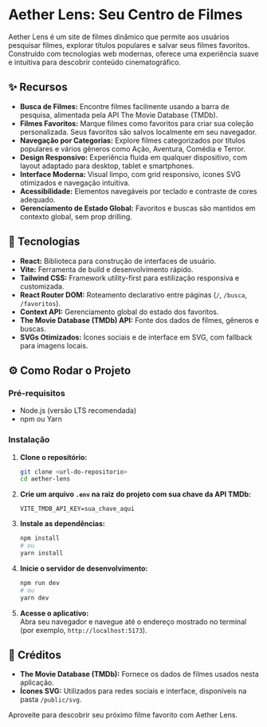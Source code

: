 # Aether Lens: Seu Centro de Filmes

Aether Lens é um site de filmes dinâmico que permite aos usuários pesquisar filmes, explorar títulos populares e salvar seus filmes favoritos. Construído com tecnologias web modernas, oferece uma experiência suave e intuitiva para descobrir conteúdo cinematográfico.

## ✨ Recursos

  * **Busca de Filmes:** Encontre filmes facilmente usando a barra de pesquisa, alimentada pela API The Movie Database (TMDb).
  * **Filmes Favoritos:** Marque filmes como favoritos para criar sua coleção personalizada. Seus favoritos são salvos localmente em seu navegador.
  * **Navegação por Categorias:** Explore filmes categorizados por títulos populares e vários gêneros como Ação, Aventura, Comédia e Terror.
  * **Design Responsivo:** Experiência fluida em qualquer dispositivo, com layout adaptado para desktop, tablet e smartphones.
  * **Interface Moderna:** Visual limpo, com grid responsivo, ícones SVG otimizados e navegação intuitiva.
  * **Acessibilidade:** Elementos navegáveis por teclado e contraste de cores adequado.
  * **Gerenciamento de Estado Global:** Favoritos e buscas são mantidos em contexto global, sem prop drilling.

## 🚀 Tecnologias

  * **React:** Biblioteca para construção de interfaces de usuário.
  * **Vite:** Ferramenta de build e desenvolvimento rápido.
  * **Tailwind CSS:** Framework utility-first para estilização responsiva e customizada.
  * **React Router DOM:** Roteamento declarativo entre páginas (`/`, `/busca`, `/favoritos`).
  * **Context API:** Gerenciamento global do estado dos favoritos.
  * **The Movie Database (TMDb) API:** Fonte dos dados de filmes, gêneros e buscas.
  * **SVGs Otimizados:** Ícones sociais e de interface em SVG, com fallback para imagens locais.

## ⚙️ Como Rodar o Projeto

### Pré-requisitos

  * Node.js (versão LTS recomendada)
  * npm ou Yarn

### Instalação

1. **Clone o repositório:**

    ```bash
    git clone <url-do-repositorio>
    cd aether-lens
    ```

2. **Crie um arquivo `.env` na raiz do projeto com sua chave da API TMDb:**

    ```
    VITE_TMDB_API_KEY=sua_chave_aqui
    ```

3. **Instale as dependências:**

    ```bash
    npm install
    # ou
    yarn install
    ```

4. **Inicie o servidor de desenvolvimento:**

    ```bash
    npm run dev
    # ou
    yarn dev
    ```

5. **Acesse o aplicativo:**  
    Abra seu navegador e navegue até o endereço mostrado no terminal (por exemplo, `http://localhost:5173`).

## 🙏 Créditos

  * **The Movie Database (TMDb):** Fornece os dados de filmes usados nesta aplicação.
  * **Ícones SVG:** Utilizados para redes sociais e interface, disponíveis na pasta `/public/svg`.

Aproveite para descobrir seu próximo filme favorito com Aether Lens.
